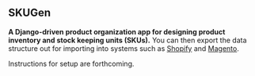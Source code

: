 ## SKUGen

**A Django-driven product organization app for designing product inventory
and stock keeping units (SKUs).** You can then export the data structure out
for importing into systems such as [Shopify](http://www.shopify.com) and [Magento](http://www.magento.com).

Instructions for setup are forthcoming.
